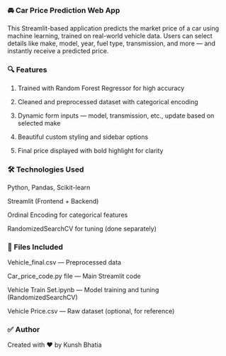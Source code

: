 ### 🚘 Car Price Prediction Web App
This Streamlit-based application predicts the market price of a car using machine learning, trained on real-world vehicle data. Users can select details like make, model, year, fuel type, transmission, and more — and instantly receive a predicted price.

### 🔍 Features
1) Trained with Random Forest Regressor for high accuracy

2) Cleaned and preprocessed dataset with categorical encoding

3) Dynamic form inputs — model, transmission, etc., update based on selected make

4) Beautiful custom styling and sidebar options

5) Final price displayed with bold highlight for clarity

### 🛠 Technologies Used
Python, Pandas, Scikit-learn

Streamlit (Frontend + Backend)

Ordinal Encoding for categorical features

RandomizedSearchCV for tuning (done separately)

### 📁 Files Included
Vehicle_final.csv — Preprocessed data

Car_price_code.py file — Main Streamlit code

Vehicle Train Set.ipynb — Model training and tuning (RandomizedSearchCV)

Vehicle Price.csv — Raw dataset (optional, for reference)

### ✅ Author
Created with ❤️ by Kunsh Bhatia



